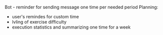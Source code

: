 Bot - reminder for sending message one time per needed period
Planning:
- user's remindes for custom time
- lvling of exercise difficulty
- execution statistics and summarizing one time for a week 
